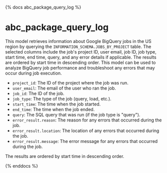 {% docs abc_package_query_log %}

# abc_package_query_log

This model retrieves information about Google BigQuery jobs in the US region by querying the `INFORMATION_SCHEMA.JOBS_BY_PROJECT` table. The selected columns include the job's project ID, user email, job ID, job type, start time, end time, query, and any error details if applicable. The results are ordered by start time in descending order. This model can be used to analyze BigQuery job performance and troubleshoot any errors that may occur during job execution.

- `project_id`: The ID of the project where the job was run.
- `user_email`: The email of the user who ran the job.
- `job_id`: The ID of the job.
- `job_type`: The type of the job (query, load, etc.).
- `start_time`: The time when the job started.
- `end_time`: The time when the job ended.
- `query`: The SQL query that was run (if the job type is "query").
- `error_result.reason`: The reason for any errors that occurred during the job.
- `error_result.location`: The location of any errors that occurred during the job.
- `error_result.message`: The error message for any errors that occurred during the job.

The results are ordered by start time in descending order. 

{% enddocs %}